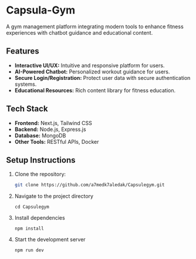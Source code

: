 # Capsula-Gym

A gym management platform integrating modern tools to enhance fitness experiences with chatbot guidance and educational content.

## Features
- **Interactive UI/UX:** Intuitive and responsive platform for users.
- **AI-Powered Chatbot:** Personalized workout guidance for users.
- **Secure Login/Registration:** Protect user data with secure authentication systems.
- **Educational Resources:** Rich content library for fitness education.

## Tech Stack
- **Frontend:** Next.js, Tailwind CSS
- **Backend:** Node.js, Express.js
- **Database:** MongoDB
- **Other Tools:** RESTful APIs, Docker

## Setup Instructions
1. Clone the repository:
   ```bash
   git clone https://github.com/a7medk7aledak/Capsulegym.git

2. Navigate to the project directory
   ```
   cd Capsulegym
4. Install dependencies
   ```
   npm install
6. Start the development server
   ```
   npm run dev
